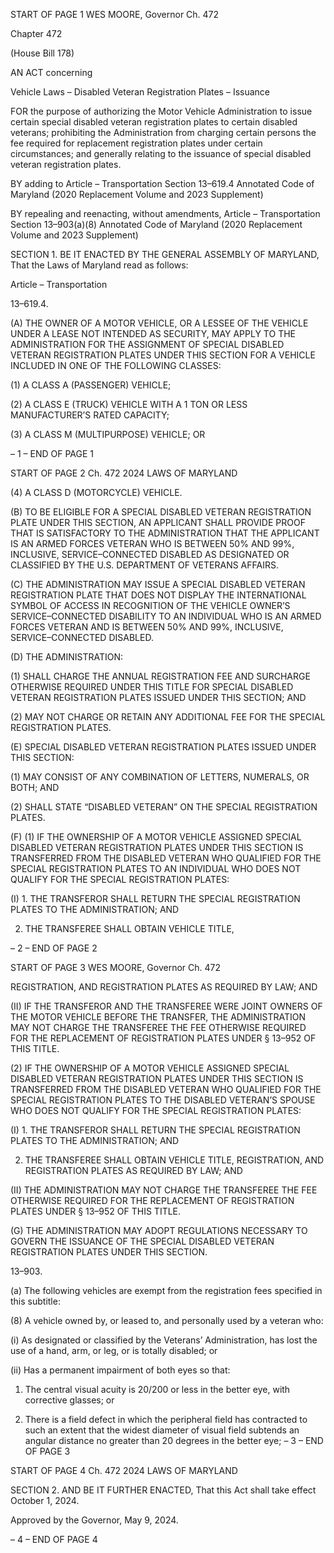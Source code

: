 START OF PAGE 1
WES MOORE, Governor Ch. 472

Chapter 472

(House Bill 178)

AN ACT concerning

Vehicle Laws – Disabled Veteran Registration Plates – Issuance

FOR the purpose of authorizing the Motor Vehicle Administration to issue certain special
disabled veteran registration plates to certain disabled veterans; prohibiting the
Administration from charging certain persons the fee required for replacement
registration plates under certain circumstances; and generally relating to the
issuance of special disabled veteran registration plates.

BY adding to
Article – Transportation
Section 13–619.4
Annotated Code of Maryland
(2020 Replacement Volume and 2023 Supplement)

BY repealing and reenacting, without amendments,
Article – Transportation
Section 13–903(a)(8)
Annotated Code of Maryland
(2020 Replacement Volume and 2023 Supplement)

SECTION 1. BE IT ENACTED BY THE GENERAL ASSEMBLY OF MARYLAND,
That the Laws of Maryland read as follows:

Article – Transportation

13–619.4.

(A) THE OWNER OF A MOTOR VEHICLE, OR A LESSEE OF THE VEHICLE
UNDER A LEASE NOT INTENDED AS SECURITY, MAY APPLY TO THE ADMINISTRATION
FOR THE ASSIGNMENT OF SPECIAL DISABLED VETERAN REGISTRATION PLATES
UNDER THIS SECTION FOR A VEHICLE INCLUDED IN ONE OF THE FOLLOWING
CLASSES:

(1) A CLASS A (PASSENGER) VEHICLE;

(2) A CLASS E (TRUCK) VEHICLE WITH A 1 TON OR LESS
MANUFACTURER’S RATED CAPACITY;

(3) A CLASS M (MULTIPURPOSE) VEHICLE; OR

– 1 –
END OF PAGE 1

START OF PAGE 2
Ch. 472 2024 LAWS OF MARYLAND

(4) A CLASS D (MOTORCYCLE) VEHICLE.

(B) TO BE ELIGIBLE FOR A SPECIAL DISABLED VETERAN REGISTRATION
PLATE UNDER THIS SECTION, AN APPLICANT SHALL PROVIDE PROOF THAT IS
SATISFACTORY TO THE ADMINISTRATION THAT THE APPLICANT IS AN ARMED
FORCES VETERAN WHO IS BETWEEN 50% AND 99%, INCLUSIVE,
SERVICE–CONNECTED DISABLED AS DESIGNATED OR CLASSIFIED BY THE U.S.
DEPARTMENT OF VETERANS AFFAIRS.

(C) THE ADMINISTRATION MAY ISSUE A SPECIAL DISABLED VETERAN
REGISTRATION PLATE THAT DOES NOT DISPLAY THE INTERNATIONAL SYMBOL OF
ACCESS IN RECOGNITION OF THE VEHICLE OWNER’S SERVICE–CONNECTED
DISABILITY TO AN INDIVIDUAL WHO IS AN ARMED FORCES VETERAN AND IS
BETWEEN 50% AND 99%, INCLUSIVE, SERVICE–CONNECTED DISABLED.

(D) THE ADMINISTRATION:

(1) SHALL CHARGE THE ANNUAL REGISTRATION FEE AND
SURCHARGE OTHERWISE REQUIRED UNDER THIS TITLE FOR SPECIAL DISABLED
VETERAN REGISTRATION PLATES ISSUED UNDER THIS SECTION; AND

(2) MAY NOT CHARGE OR RETAIN ANY ADDITIONAL FEE FOR THE
SPECIAL REGISTRATION PLATES.

(E) SPECIAL DISABLED VETERAN REGISTRATION PLATES ISSUED UNDER
THIS SECTION:

(1) MAY CONSIST OF ANY COMBINATION OF LETTERS, NUMERALS, OR
BOTH; AND

(2) SHALL STATE “DISABLED VETERAN” ON THE SPECIAL
REGISTRATION PLATES.

(F) (1) IF THE OWNERSHIP OF A MOTOR VEHICLE ASSIGNED SPECIAL
DISABLED VETERAN REGISTRATION PLATES UNDER THIS SECTION IS TRANSFERRED
FROM THE DISABLED VETERAN WHO QUALIFIED FOR THE SPECIAL REGISTRATION
PLATES TO AN INDIVIDUAL WHO DOES NOT QUALIFY FOR THE SPECIAL
REGISTRATION PLATES:

(I) 1. THE TRANSFEROR SHALL RETURN THE SPECIAL
REGISTRATION PLATES TO THE ADMINISTRATION; AND

2. THE TRANSFEREE SHALL OBTAIN VEHICLE TITLE,

– 2 –
END OF PAGE 2

START OF PAGE 3
WES MOORE, Governor Ch. 472

REGISTRATION, AND REGISTRATION PLATES AS REQUIRED BY LAW; AND

(II) IF THE TRANSFEROR AND THE TRANSFEREE WERE JOINT
OWNERS OF THE MOTOR VEHICLE BEFORE THE TRANSFER, THE ADMINISTRATION
MAY NOT CHARGE THE TRANSFEREE THE FEE OTHERWISE REQUIRED FOR THE
REPLACEMENT OF REGISTRATION PLATES UNDER § 13–952 OF THIS TITLE.

(2) IF THE OWNERSHIP OF A MOTOR VEHICLE ASSIGNED SPECIAL
DISABLED VETERAN REGISTRATION PLATES UNDER THIS SECTION IS TRANSFERRED
FROM THE DISABLED VETERAN WHO QUALIFIED FOR THE SPECIAL REGISTRATION
PLATES TO THE DISABLED VETERAN’S SPOUSE WHO DOES NOT QUALIFY FOR THE
SPECIAL REGISTRATION PLATES:

(I) 1. THE TRANSFEROR SHALL RETURN THE SPECIAL
REGISTRATION PLATES TO THE ADMINISTRATION; AND

2. THE TRANSFEREE SHALL OBTAIN VEHICLE TITLE,
REGISTRATION, AND REGISTRATION PLATES AS REQUIRED BY LAW; AND

(II) THE ADMINISTRATION MAY NOT CHARGE THE TRANSFEREE
THE FEE OTHERWISE REQUIRED FOR THE REPLACEMENT OF REGISTRATION PLATES
UNDER § 13–952 OF THIS TITLE.

(G) THE ADMINISTRATION MAY ADOPT REGULATIONS NECESSARY TO
GOVERN THE ISSUANCE OF THE SPECIAL DISABLED VETERAN REGISTRATION
PLATES UNDER THIS SECTION.

13–903.

(a) The following vehicles are exempt from the registration fees specified in this
subtitle:

(8) A vehicle owned by, or leased to, and personally used by a veteran who:

(i) As designated or classified by the Veterans’ Administration, has
lost the use of a hand, arm, or leg, or is totally disabled; or

(ii) Has a permanent impairment of both eyes so that:

1. The central visual acuity is 20/200 or less in the better eye,
with corrective glasses; or

2. There is a field defect in which the peripheral field has
contracted to such an extent that the widest diameter of visual field subtends an angular
distance no greater than 20 degrees in the better eye;
– 3 –
END OF PAGE 3

START OF PAGE 4
Ch. 472 2024 LAWS OF MARYLAND

SECTION 2. AND BE IT FURTHER ENACTED, That this Act shall take effect
October 1, 2024.

Approved by the Governor, May 9, 2024.

– 4 –
END OF PAGE 4